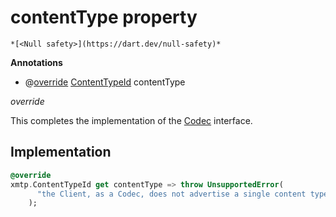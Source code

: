 


# contentType property




    *[<Null safety>](https://dart.dev/null-safety)*





**Annotations**

- @[override](https://api.flutter.dev/flutter/dart-core/override-constant.html)
[ContentTypeId](https://pub.dev/documentation/xmtp_proto/0.0.1-development/xmtp_proto/ContentTypeId-class.html) contentType
  
_<span class="feature">override</span>_



<p>This completes the implementation of the <a href="../../xmtp/Codec-class.md">Codec</a> interface.</p>



## Implementation

```dart
@override
xmtp.ContentTypeId get contentType => throw UnsupportedError(
      "the Client, as a Codec, does not advertise a single content type",
    );
```









